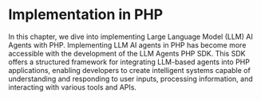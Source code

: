 # Implementation in PHP

In this chapter, we dive into implementing Large Language Model (LLM) AI Agents with PHP. Implementing LLM AI agents in PHP has become more accessible with the development of the LLM Agents PHP SDK. This SDK offers a structured framework for integrating LLM-based agents into PHP applications, enabling developers to create intelligent systems capable of understanding and responding to user inputs, processing information, and interacting with various tools and APIs.​&#x20;
